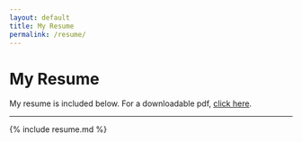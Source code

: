 ```yaml
---
layout: default
title: My Resume
permalink: /resume/
---
```


# My Resume

My resume is included below. For a downloadable pdf, [click here](/assets/resume.pdf "resume.pdf").

---

{% include resume.md %}